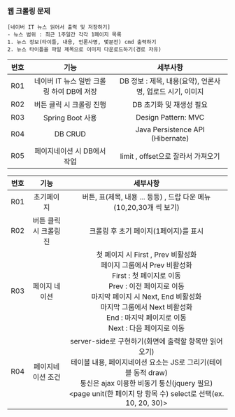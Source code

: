 ### 웹 크롤링 문제
```
[네이버 IT 뉴스 읽어서 출력 및 저장하기]
- 뉴스 범위 : 최근 1주일간 각각 1페이지 목록
1. 뉴스 정보(타이틀, 내용, 언론사명, 몇분전) cmd 출력하기
2. 뉴스 타이틀을 파일 제목으로 이미지 다운로드하기(경로 자유)
```

|번호|기능|세부사항|
|:---:|:---:|:---:|
| R01 | 네이버 IT 뉴스 일반 크롤링 하여 DB에 저장 | DB 정보 : 제목, 내용(요약), 언론사명, 업로드 시기, 이미지  |
| R02 | 버튼 클릭 시 크롤링 진행|DB 초기화 및 재생성 필요|
| R03 | Spring Boot 사용 | Design Pattern: MVC |
| R04 | DB CRUD  | Java Persistence API (Hibernate) |
| R05 | 페이지네이션 시 DB에서 작업| limit , offset으로 잘라서 가져오기 |

|번호|기능|세부사항|
|:---:|:---:|:---:|
| R01 | 초기페이지 | 버튼, 표(제목, 내용 ... 등등) , 드랍 다운 메뉴(10,20,30개 씩 보기) |
| R02 | 버튼 클릭 시 크롤링 진|크롤링 후 초기 페이지(1페이지)를 표시|
| R03 | 페이지 네이션| 첫 페이지 시 First , Prev 비활성화 <br> 페이지 그룹에서 Prev 비활성화 <br> First : 첫 페이지로 이동 <br> Prev : 이전 페이지로 이동 <br> 마지막 페이지 시 Next, End 비활성화 <br> 마지막 그룹에서 Next 비활성화 <br> End : 마지막 페이지로 이동 <br> Next : 다음 페이지로 이동|
| R04 |	페이지네이션 조건 | server-side로 구현하기(화면에 출력할 항목만 읽어오기) <br> 테이블 내용, 페이지네이션 요소는 JS로 그리기(테이블 동적 draw) <br> 통신은 ajax 이용한 비동기 통신(jquery 필요) <page unit(한 페이지 당 항목 수) select로 선택(ex. 10, 20, 30)> |
